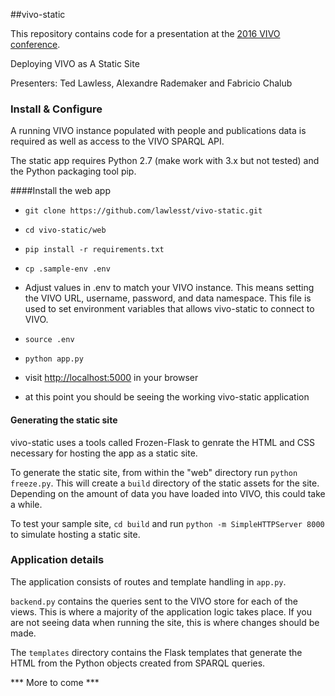 ##vivo-static

This repository contains code for a presentation at the [2016 VIVO conference](http://www.vivoconference.org/).

Deploying VIVO as A Static Site

Presenters: Ted Lawless, Alexandre Rademaker and Fabricio Chalub


### Install & Configure

A running VIVO instance populated with people and publications data is required as well as access to the VIVO SPARQL API.

The static app requires Python 2.7 (make work with 3.x but not tested) and the Python packaging tool pip.

####Install the web app

* `git clone https://github.com/lawlesst/vivo-static.git`

* `cd vivo-static/web`

* `pip install -r requirements.txt`

* `cp .sample-env .env`

* Adjust values in .env to match your VIVO instance. This means setting the VIVO URL, username, password, and data namespace. This file is used to set environment variables that allows vivo-static to connect to VIVO.

* `source .env`

* `python app.py`

* visit [http://localhost:5000](http://localhost:5000) in your browser

* at this point you should be seeing the working vivo-static application

#### Generating the static site

vivo-static uses a tools called Frozen-Flask to genrate the HTML and CSS necessary for hosting the app as a static site. 

To generate the static site, from within the "web" directory run `python freeze.py`. This will create a `build` directory of the static assets for the site. Depending on the amount of data you have loaded into VIVO, this could take a while. 

To test your sample site, `cd build` and run `python -m SimpleHTTPServer 8000` to simulate hosting a static site. 


### Application details

The application consists of routes and template handling in `app.py`.

`backend.py` contains the queries sent to the VIVO store for each of the views. This is where a majority of the application logic takes place. If you are not seeing data when running the site, this is where changes should be made.

The `templates` directory contains the Flask templates that generate the HTML from the Python objects created from SPARQL queries.


*** More to come ***